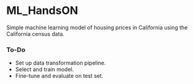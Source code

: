 # ML_HandsON
Simple machine learning model of housing prices in California using the California census data.

### To-Do
* Set up data transformation pipeline.
* Select and train model.
* Fine-tune and evaluate on test set.

